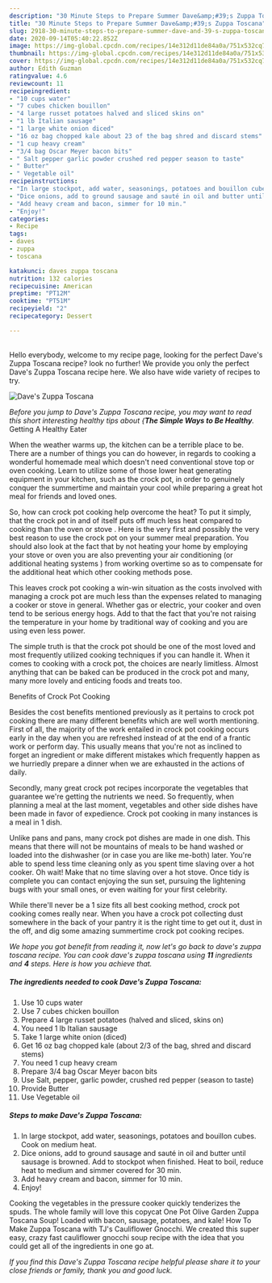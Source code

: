 ```yaml
---
description: "30 Minute Steps to Prepare Summer Dave&amp;#39;s Zuppa Toscana"
title: "30 Minute Steps to Prepare Summer Dave&amp;#39;s Zuppa Toscana"
slug: 2918-30-minute-steps-to-prepare-summer-dave-and-39-s-zuppa-toscana
date: 2020-09-14T05:40:22.852Z
image: https://img-global.cpcdn.com/recipes/14e312d11de84a0a/751x532cq70/daves-zuppa-toscana-recipe-main-photo.jpg
thumbnail: https://img-global.cpcdn.com/recipes/14e312d11de84a0a/751x532cq70/daves-zuppa-toscana-recipe-main-photo.jpg
cover: https://img-global.cpcdn.com/recipes/14e312d11de84a0a/751x532cq70/daves-zuppa-toscana-recipe-main-photo.jpg
author: Edith Guzman
ratingvalue: 4.6
reviewcount: 11
recipeingredient:
- "10 cups water"
- "7 cubes chicken bouillon"
- "4 large russet potatoes halved and sliced skins on"
- "1 lb Italian sausage"
- "1 large white onion diced"
- "16 oz bag chopped kale about 23 of the bag shred and discard stems"
- "1 cup heavy cream"
- "3/4 bag Oscar Meyer bacon bits"
- " Salt pepper garlic powder crushed red pepper season to taste"
- " Butter"
- " Vegetable oil"
recipeinstructions:
- "In large stockpot, add water, seasonings, potatoes and bouillon cubes. Cook on medium heat."
- "Dice onions, add to ground sausage and sauté in oil and butter until sausage is browned. Add to stockpot when finished. Heat to boil, reduce heat to medium and simmer covered for 30 min."
- "Add heavy cream and bacon, simmer for 10 min."
- "Enjoy!"
categories:
- Recipe
tags:
- daves
- zuppa
- toscana

katakunci: daves zuppa toscana 
nutrition: 132 calories
recipecuisine: American
preptime: "PT12M"
cooktime: "PT51M"
recipeyield: "2"
recipecategory: Dessert

---
```

<br>
Hello everybody, welcome to my recipe page, looking for the perfect Dave&#39;s Zuppa Toscana recipe? look no further! We provide you only the perfect Dave&#39;s Zuppa Toscana recipe here. We also have wide variety of recipes to try.
<br>


![Dave&#39;s Zuppa Toscana](https://img-global.cpcdn.com/recipes/14e312d11de84a0a/751x532cq70/daves-zuppa-toscana-recipe-main-photo.jpg)

<i>Before you jump to Dave&#39;s Zuppa Toscana recipe, you may want to read this short interesting healthy tips about {<strong>The Simple Ways to Be Healthy</strong>.</i>
Getting A Healthy Eater


When the weather warms up, the kitchen can be a terrible place to be. There are a number of things you can do however, in regards to cooking a wonderful homemade meal which doesn't need conventional stove top or oven cooking. Learn to utilize some of those lower heat generating equipment in your kitchen, such as the crock pot, in order to genuinely conquer the summertime and maintain your cool while preparing a great hot meal for friends and loved ones.

So, how can crock pot cooking help overcome the heat? To put it simply, that the crock pot in and of itself puts off much less heat compared to cooking than the oven or stove . Here is the very first and possibly the very best reason to use the crock pot on your summer meal preparation. You should also look at the fact that by not heating your home by employing your stove or oven you are also preventing your air conditioning (or additional heating systems ) from working overtime so as to compensate for the additional heat which other cooking methods pose.

This leaves crock pot cooking a win-win situation as the costs involved with managing a crock pot are much less than the expenses related to managing a cooker or stove in general. Whether gas or electric, your cooker and oven tend to be serious energy hogs. Add to that the fact that you're not raising the temperature in your home by traditional way of cooking and you are using even less power.

 The simple truth is that the crock pot should be one of the most loved and most frequently utilized cooking techniques if you can handle it. When it comes to cooking with a crock pot, the choices are nearly limitless.  Almost anything that can be baked can be produced in the crock pot and many, many more lovely and enticing foods and treats too.

Benefits of Crock Pot Cooking

Besides the cost benefits mentioned previously as it pertains to crock pot cooking there are many different benefits which are well worth mentioning. First of all, the majority of the work entailed in crock pot cooking occurs early in the day when you are refreshed instead of at the end of a frantic work or perform day. This usually means that you're not as inclined to forget an ingredient or make different mistakes which frequently happen as we hurriedly prepare a dinner when we are exhausted in the actions of daily.

Secondly, many great crock pot recipes incorporate the vegetables that guarantee we're getting the nutrients we need. So frequently, when planning a meal at the last moment, vegetables and other side dishes have been made in favor of expedience. Crock pot cooking in many instances is a meal in 1 dish.

 Unlike pans and pans, many crock pot dishes are made in one dish. This means that there will not be mountains of meals to be hand washed or loaded into the dishwasher (or in case you are like me-both) later. You're able to spend less time cleaning only as you spent time slaving over a hot cooker. Oh wait! Make that no time slaving over a hot stove. Once tidy is complete you can contact enjoying the sun set, pursuing the lightening bugs with your small ones, or even waiting for your first celebrity.

While there'll never be a 1 size fits all best cooking method, crock pot cooking comes really near. When you have a crock pot collecting dust somewhere in the back of your pantry it is the right time to get out it, dust in the off, and dig some amazing summertime crock pot cooking recipes.


<i>We hope you got benefit from reading it, now let's go back to dave&#39;s zuppa toscana recipe. You can cook dave&#39;s zuppa toscana using <strong>11</strong> ingredients and <strong>4</strong> steps. Here is how you achieve that.
</i>

##### The ingredients needed to cook Dave&#39;s Zuppa Toscana:

1. Use 10 cups water
1. Use 7 cubes chicken bouillon
1. Prepare 4 large russet potatoes (halved and sliced, skins on)
1. You need 1 lb Italian sausage
1. Take 1 large white onion (diced)
1. Get 16 oz bag chopped kale (about 2/3 of the bag, shred and discard stems)
1. You need 1 cup heavy cream
1. Prepare 3/4 bag Oscar Meyer bacon bits
1. Use  Salt, pepper, garlic powder, crushed red pepper (season to taste)
1. Provide  Butter
1. Use  Vegetable oil


##### Steps to make Dave&#39;s Zuppa Toscana:

1. In large stockpot, add water, seasonings, potatoes and bouillon cubes. Cook on medium heat.
1. Dice onions, add to ground sausage and sauté in oil and butter until sausage is browned. Add to stockpot when finished. Heat to boil, reduce heat to medium and simmer covered for 30 min.
1. Add heavy cream and bacon, simmer for 10 min.
1. Enjoy!


Cooking the vegetables in the pressure cooker quickly tenderizes the spuds. The whole family will love this copycat One Pot Olive Garden Zuppa Toscana Soup! Loaded with bacon, sausage, potatoes, and kale! How To Make Zuppa Toscana with TJ&#39;s Cauliflower Gnocchi. We created this super easy, crazy fast cauliflower gnocchi soup recipe with the idea that you could get all of the ingredients in one go at. 

<i>If you find this Dave&#39;s Zuppa Toscana recipe helpful please share it to your close friends or family, thank you and good luck.</i>
